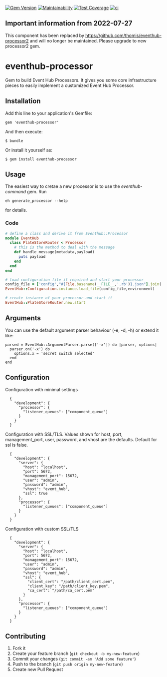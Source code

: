 [![Gem Version](https://badge.fury.io/rb/eventhub-processor.svg)](https://badge.fury.io/rb/eventhub-processor)
[![Maintainability](https://api.codeclimate.com/v1/badges/180d049db38b0100662d/maintainability)](https://codeclimate.com/github/thomis/eventhub-processor/maintainability)
[![Test Coverage](https://api.codeclimate.com/v1/badges/180d049db38b0100662d/test_coverage)](https://codeclimate.com/github/thomis/eventhub-processor/test_coverage)
[![ci](https://github.com/thomis/eventhub-processor/actions/workflows/ci.yml/badge.svg)](https://github.com/thomis/eventhub-processor/actions/workflows/ci.yml)


## Important information from 2022-07-27

This component has been replaced by https://github.com/thomis/eventhub-processor2 and will no longer be maintained. Please upgrade to new processor2 gem.


eventhub-processor
=================

Gem to build Event Hub Processors. It gives you some core infrastructure pieces to easily implement a customized Event Hub Processor.

## Installation

Add this line to your application's Gemfile:

    gem 'eventhub-processor'

And then execute:

    $ bundle

Or install it yourself as:

    $ gem install eventhub-processor

## Usage

The easiest way to cretae a new processor is to use the _eventhub-command_ gem. Run

```
eh generate_processor --help
```
for details.


### Code

```Ruby
# define a class and derive it from Eventhub::Processor
module EventHub
  class PlateStoreRouter < Processor
    # this is the method to deal with the message
    def handle_message(metadata,payload)
      puts payload
    end
  end
end

# load configuration file if required and start your processor
config_file = ['config',"#{File.basename(__FILE__,'.rb')}.json"].join('/')
EventHub::Configuration.instance.load_file(config_file,environment)

# create instance of your processor and start it
EventHub::PlateStoreRouter.new.start
```


## Arguments

You can use the default argument parser behaviour (-e, -d, -h) or extend it like:

```
parsed = EventHub::ArgumentParser.parse(['-x']) do |parser, options|
  parser.on('-x') do
    options.x = 'secret switch selected'
  end
end
```

## Configuration

Configuration with minimal settings
```
  {
    "development": {
      "processor": {
        "listener_queues": ["component_queue"]
      }
    }
  }
```

Configuration with SSL/TLS. Values shown for host, port, management_port, user, password, and vhost are the defaults. Default for ssl is false.
```
  {
    "development": {
      "server": {
        "host": "localhost",
        "port": 5672,
        "management_port": 15672,
        "user": "admin",
        "password": "admin",
        "vhost": "event_hub",
        "ssl": true
      },
      "processor": {
        "listener_queues": ["component_queue"]
      }
    }
  }
```

Configuration with custom SSL/TLS
```
  {
    "development": {
      "server": {
        "host": "localhost",
        "port": 5672,
        "management_port": 15672,
        "user": "admin",
        "password": "admin",
        "vhost": "event_hub",
        "ssl": {
          "client_cert": "/path/client_cert.pem",
          "client_key": "/path/client_key.pem",
          "ca_cert": "/path/ca_cert.pem"
        }
      },
      "processor": {
        "listener_queues": ["component_queue"]
      }
    }
  }
```

## Contributing

1. Fork it
2. Create your feature branch (`git checkout -b my-new-feature`)
3. Commit your changes (`git commit -am 'Add some feature'`)
4. Push to the branch (`git push origin my-new-feature`)
5. Create new Pull Request

